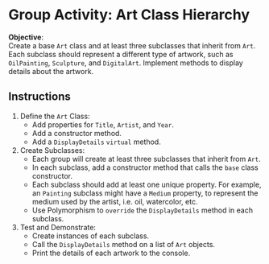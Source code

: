 # Group Activity: Art Class Hierarchy
**Objective**:  
Create a base `Art` class and at least three subclasses that inherit from `Art`. Each subclass should represent a different type of artwork, such as `OilPainting`, `Sculpture`, and `DigitalArt`. Implement methods to display details about the artwork.

## Instructions
1. Define the `Art` Class:
   - Add properties for `Title`, `Artist`, and `Year`.
   - Add a constructor method.
   - Add a `DisplayDetails` `virtual` method.
2. Create Subclasses:
   - Each group will create at least three subclasses that inherit from `Art`.
   - In each subclass, add a constructor method that calls the `base` class constructor.
   - Each subclass should add at least one unique property. For example, an `Painting` subclass might have a `Medium` property, to represent the medium used by the artist, i.e. oil, watercolor, etc.
   - Use Polymorphism to `override` the `DisplayDetails` method in each subclass.
3. Test and Demonstrate:
   - Create instances of each subclass.
   - Call the `DisplayDetails` method on a list of `Art` objects.
   - Print the details of each artwork to the console.
